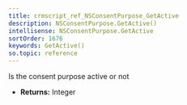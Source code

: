 ```yaml
---
title: crmscript_ref_NSConsentPurpose_GetActive
description: NSConsentPurpose.GetActive()
intellisense: NSConsentPurpose.GetActive
sortOrder: 1676
keywords: GetActive()
so.topic: reference
---
```



Is the consent purpose active or not



* **Returns:** Integer


